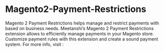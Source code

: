 # Magento2-Payment-Restrictions
Magento 2 Payment Restrictions helps manage and restrict payments with based on business needs.  Meetanshi’s Magento 2 Payment Restrictions extension allows to efficiently manage payments in your Magento store. Customize payment rules with this extension and create a sound payment system.  For more info, visit : 
